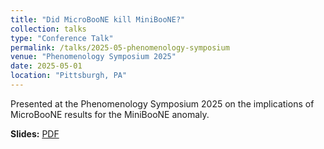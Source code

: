 ```yaml
---
title: "Did MicroBooNE kill MiniBooNE?"
collection: talks
type: "Conference Talk"
permalink: /talks/2025-05-phenomenology-symposium
venue: "Phenomenology Symposium 2025"
date: 2025-05-01
location: "Pittsburgh, PA"
---
```


Presented at the Phenomenology Symposium 2025 on the implications of MicroBooNE results for the MiniBooNE anomaly.

**Slides:** [PDF](https://indico.global/event/812/contributions/126555/attachments/58661/113016/pheno_2025_slide-6.pdf)
